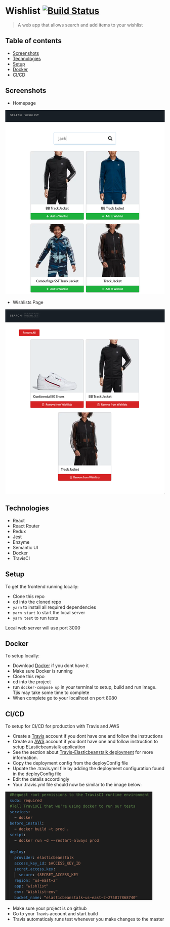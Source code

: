 # Wishlist [![Build Status](https://travis-ci.org/sirkells/wishlist.svg?branch=master)](https://travis-ci.org/sirkells/wishlist)

> A web app that allows search and add items to your wishlist

## Table of contents

- [Screenshots](#screenshots)
- [Technologies](#technologies)
- [Setup](#setup)
- [Docker](#docker)
- [CI/CD](#CI/CD)


## Screenshots

- Homepage

![Example screenshot](./img/Screenshot_search.png)

- Wishlists Page

![Example screenshot](./img/Screenshot_wishlist.png)

## Technologies

- React
- React Router
- Redux
- Jest
- Enzyme
- Semantic UI
- Docker
- TravisCI

## Setup

To get the frontend running locally:

- Clone this repo
- cd into the cloned repo
- `yarn` to install all required dependencies
- `yarn start` to start the local server
- `yarn test` to run tests

Local web server will use port 3000

## Docker

To setup locally:

- Download [Docker](https://docs.docker.com/) if you dont have it
- Make sure Docker is running
- Clone this repo
- cd into the project
- run `docker-compose up` in your terminal to setup, build and run image. Tjis may take some time to complete
- When complete go to your localhost on port 8080

## CI/CD

To setup for CI/CD for production with Travis and AWS

- Create a [Travis](https://travis-ci.org/) account if you dont have one and follow the instructions
- Create an [AWS](https://aws.amazon.com/) account if you dont have one and follow instruction to setup ELasticbeanstalk application
- See the section about [Travis-Elasticbeanstalk deployment](https://docs.travis-ci.com/user/deployment/elasticbeanstalk/) for more information.
- Copy the deployment config from the deployConfig file
- Update the .travis.yml file by adding the deployment configuration found in the deployConfig file
- Edit the details accordingly
- Your .travis.yml file should now be similar to the image below:

![Example screenshot](./img/Screenshot-config.png)

- Make sure your project is on github
- Go to your Travis account and start build
- Travis automaticaly runs test whenever you make changes to the master
